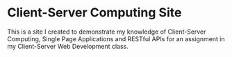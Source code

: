# Client-Server Computing Site
This is a site I created to demonstrate my knowledge of Client-Server Computing, Single Page Applications and RESTful APIs for an assignment in my Client-Server Web Development class.
